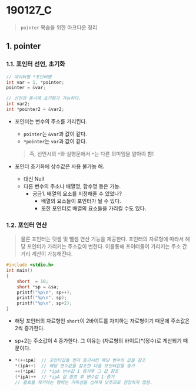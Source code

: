 # 190127_C

> `pointer` 복습을 위한 마크다운 정리

## 1. pointer

### 1.1. 포인터 선언, 초기화

```c
// 데이터형 *포인터명
int var = 1, *pointer;
pointer = &var;

// 선언과 동시에 초기화가 가능하다.
int var2;
int *pointer2 = &var2;
```

- 포인터는 변수의 주소를 가리킨다.

  - `pointer`는 `&var`과 값이 같다.
  - `*pointer`는 `var`과 값이 같다.

  > 즉, 선언시의 `*`와 실행문에서 `*`는 다른 의미임을 알아야 함!

- 포인터 초기화에 상수값은 사용 불가능 해.
  - 대신 Null
  - 다른 변수의 주소나 배열명, 함수명 등은 가능.
    - 궁금1. 배열의 요소를 지정해줄 수 있었나?
      - 배열의 요소들이 포인터가 될 수 있다.
      - 또한 포인터로 배열의 요소들을 가리킬 수도 있다.

### 1.2. 포인터 연산

> 물론 포인터는 덧셈 및 뺄셈 연산 기능을 제공한다. 포인터의 자료형에 따라서 해당 포인터가 가리키는 주소값이 변한다. 이를통해 포이터들이 가리키는 주소 간 거리 계산이 가능해진다.

```c
#include <stdio.h>
int main()
{
  	short  = 10;
  	short *sp = &sa;
	printf("%p\n", sp++);
	printf("%p\n", sp);
    printf("%p\n", sp+2);
}
```

- 해당 포인터의 자료형인 `short`이 2바이트를 차지하는 자료형이기 때문에 주소값은 2씩 증가한다.

- sp+2는 주소값이 4 증가한다. 그 이유는 (자료형의 바이트)*(정수)로 계산되기 때문이다.

- ```c
  *(++ipA)  // 포인터값을 먼저 증가시킨 해당 변수의 값을 참조
  *(ipA++)  // 해당 변수값을 참조한 다음 포인터값을 증가
  ++(*ipA)  // *ipA 변수값 1 증가후 그 값 참조
  (*ipA)++  // *ipA 값 참조 후 변수값 1 증가
  // 괄호를 제거하는 행위는 가독성을 심하게 낮추므로 권장하지 않음.
  ```
